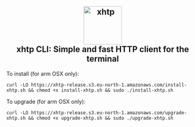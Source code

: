 <h2 align="center">
        <img height="100" alt="xhtp" src="" />
    <br>
    xhtp CLI: Simple and fast HTTP client for the terminal
</h2>

To install (for arm OSX only):
```
curl -LO https://xhtp-release.s3.eu-north-1.amazonaws.com/install-xhtp.sh && chmod +x install-xhtp.sh && sudo ./install-xhtp.sh
```

To upgrade (for arm OSX only):
```
curl -LO https://xhtp-release.s3.eu-north-1.amazonaws.com/upgrade-xhtp.sh && chmod +x upgrade-xhtp.sh && sudo ./upgrade-xhtp.sh
```
